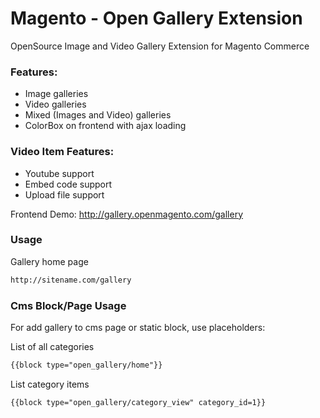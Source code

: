 # Magento - Open Gallery Extension

OpenSource Image and Video Gallery Extension for Magento Commerce

### Features:
* Image galleries
* Video galleries
* Mixed (Images and Video) galleries
* ColorBox on frontend with ajax loading

### Video Item Features:
* Youtube support
* Embed code support
* Upload file support

Frontend Demo: http://gallery.openmagento.com/gallery

### Usage

Gallery home page
```html
http://sitename.com/gallery
```

### Cms Block/Page Usage
For add gallery to cms page or static block, use placeholders:

List of all categories
```html
{{block type="open_gallery/home"}}
```

List category items
```html
{{block type="open_gallery/category_view" category_id=1}}
```

